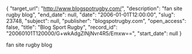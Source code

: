 {
  "target_url": "http://www.blogspotrugby.com/", 
  "description": "fan site rugby blog", 
  "end_date": null, 
  "date": "2006-01-01T12:00:00", 
  "slug": 23748, 
  "subject": null, 
  "publisher": "blogspotrugby.com", 
  "open_access": false, 
  "title": "Blog Sport Rugby", 
  "record_id": "20060101T120000/G+wkAdgZlNjNvr4R5/Emxw==", 
  "start_date": null
}

fan site rugby blog